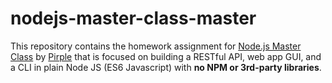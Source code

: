 # nodejs-master-class-master
This repository contains the homework assignment for [Node.js Master Class](https://pirple.thinkific.com/courses/the-nodejs-master-class) by [Pirple](https://pirple.thinkific.com/) that is focused on building a RESTful API, web app GUI, and a CLI in plain Node JS (ES6 Javascript) with **no NPM or 3rd-party libraries**.
